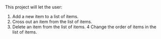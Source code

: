 This project will let the user: 

1. Add a new item to a list of items.
2. Cross out an item from the list of items.
3. Delete an item from the list of items.
4 Change the order of items in the list of items.
